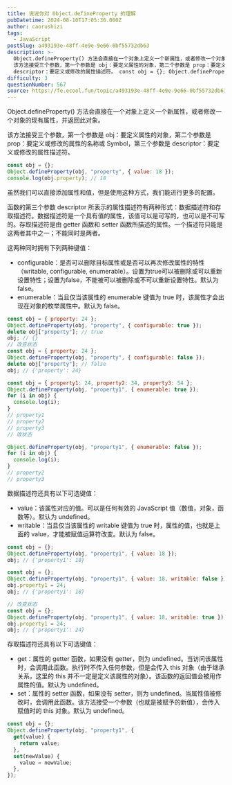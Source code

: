 ```yaml
---
title: 说说你对 Object.defineProperty 的理解
pubDatetime: 2024-08-10T17:05:36.000Z
author: caorushizi
tags:
  - JavaScript
postSlug: a493193e-48ff-4e9e-9e66-0bf55732db63
description: >-
  Object.defineProperty() 方法会直接在一个对象上定义一个新属性，或者修改一个对象的现有属性，并返回此对象。
  该方法接受三个参数，第一个参数是 obj：要定义属性的对象，第二个参数是 prop：要定义或修改的属性的名称或 Symbol，第三个参数是
  descriptor：要定义或修改的属性描述符。 const obj = {}; Object.defineProperty(ob
difficulty: 3
questionNumber: 567
source: https://fe.ecool.fun/topic/a493193e-48ff-4e9e-9e66-0bf55732db63
---
```


Object.defineProperty() 方法会直接在一个对象上定义一个新属性，或者修改一个对象的现有属性，并返回此对象。

该方法接受三个参数，第一个参数是 obj：要定义属性的对象，第二个参数是 prop：要定义或修改的属性的名称或 Symbol，第三个参数是 descriptor：要定义或修改的属性描述符。

```javascript
const obj = {};
Object.defineProperty(obj, "property", { value: 18 });
console.log(obj.property); // 18
```

虽然我们可以直接添加属性和值，但是使用这种方式，我们能进行更多的配置。

函数的第三个参数 descriptor 所表示的属性描述符有两种形式：数据描述符和存取描述符。数据描述符是一个具有值的属性，该值可以是可写的，也可以是不可写的。存取描述符是由 getter 函数和 setter 函数所描述的属性。一个描述符只能是这两者其中之一；不能同时是两者。

这两种同时拥有下列两种键值：

- configurable：是否可以删除目标属性或是否可以再次修改属性的特性（writable, configurable, enumerable）。设置为true可以被删除或可以重新设置特性；设置为false，不能被可以被删除或不可以重新设置特性。默认为false。
- enumerable：当且仅当该属性的 enumerable 键值为 true 时，该属性才会出现在对象的枚举属性中。默认为 false。

```javascript
const obj = { property: 24 };
Object.defineProperty(obj, "property", { configurable: true });
delete obj["property"]; // true
obj; // {}
// 改变状态
const obj = { property: 24 };
Object.defineProperty(obj, "property", { configurable: false });
delete obj["property"]; // false
obj; // {'property': 24}
```

```javascript
const obj = { property1: 24, property2: 34, property3: 54 };
Object.defineProperty(obj, "property1", { enumerable: true });
for (i in obj) {
  console.log(i);
}
// property1
// property2
// property3
// 改状态

Object.defineProperty(obj, "property1", { enumerable: false });
for (i in obj) {
  console.log(i);
}
// property2
// property3
```

数据描述符还具有以下可选键值：

- value：该属性对应的值。可以是任何有效的 JavaScript 值（数值，对象，函数等）。默认为 undefined。
- writable：当且仅当该属性的 writable 键值为 true 时，属性的值，也就是上面的 value，才能被赋值运算符改变。默认为 false。

```javascript
const obj = {};
Object.defineProperty(obj, "property1", { value: 18 });
obj; // {'property1': 18}
```

```javascript
const obj = {};
Object.defineProperty(obj, "property1", { value: 18, writable: false });
obj.property1 = 24;
obj; // {'property1': 18}

// 改变状态
const obj = {};
Object.defineProperty(obj, "property1", { value: 18, writable: true });
obj.property1 = 24;
obj; // {'property1': 24}
```

存取描述符还具有以下可选键值：

- get：属性的 getter 函数，如果没有 getter，则为 undefined。当访问该属性时，会调用此函数。执行时不传入任何参数，但是会传入 this 对象（由于继承关系，这里的 this 并不一定是定义该属性的对象）。该函数的返回值会被用作属性的值。默认为 undefined。
- set：属性的 setter 函数，如果没有 setter，则为 undefined。当属性值被修改时，会调用此函数。该方法接受一个参数（也就是被赋予的新值），会传入赋值时的 this 对象。默认为 undefined。

```javascript
const obj = {};
Object.defineProperty(obj, "property1", {
  get(value) {
    return value;
  },
  set(newValue) {
    value = newValue;
  },
});
```
